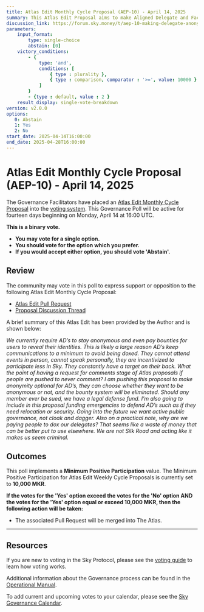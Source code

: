 ```yaml
---
title: Atlas Edit Monthly Cycle Proposal (AEP-10) - April 14, 2025
summary: This Atlas Edit Proposal aims to make Aligned Delegate and Facilitator anonymity optional.
discussion_link: https://forum.sky.money/t/aep-10-making-delegate-anonymity-optional/26205
parameters:
    input_format:
        type: single-choice
        abstain: [0]
    victory_conditions:
        - {
            type: 'and',
            conditions: [
                { type : plurality },
                { type : comparison, comparator : '>=', value: 10000 }
            ]
        }
        - {type : default, value : 2 }
    result_display: single-vote-breakdown
version: v2.0.0
options:
   0: Abstain
   1: Yes
   2: No
start_date: 2025-04-14T16:00:00
end_date: 2025-04-28T16:00:00
---
```

# Atlas Edit Monthly Cycle Proposal (AEP-10) - April 14, 2025

The Governance Facilitators have placed an [Atlas Edit Monthly Cycle Proposal](https://sky-atlas.powerhouse.io/A.1.11.2_Atlas_Edit_Monthly_Cycle/430185a5-fa5d-4664-89cf-21c9e6cfc109%7C0db3326e) into the [voting system](https://vote.makerdao.com/polling). This Governance Poll will be active for fourteen days beginning on Monday, April 14 at 16:00 UTC.

**This is a binary vote.**

- **You may vote for a single option.**
- **You should vote for the option which you prefer.**
- **If you would accept either option, you should vote 'Abstain'.**

## Review

The community may vote in this poll to express support or opposition to the following Atlas Edit Monthly Cycle Proposal:

- [Atlas Edit Pull Request](https://github.com/makerdao/next-gen-atlas/pull/81)
- [Proposal Discussion Thread](https://forum.sky.money/t/aep-10-making-delegate-anonymity-optional/26205)

A brief summary of this Atlas Edit has been provided by the Author and is shown below:

*We currently require AD’s to stay anonymous and even pay bounties for users to reveal their identities. This is likely a large reason AD’s keep communications to a minimum to avoid being doxed. They cannot attend events in person, cannot speak personally, they are incentivized to participate less in Sky. They constantly have a target on their back. What the point of having a request for comments stage of Atlas proposals if people are pushed to never comment? I am pushing this proposal to make anonymity optional for AD’s, they can choose whether they want to be anonymous or not, and the bounty system will be eliminated. Should any member ever be sued, we have a legal defense fund. I’m also going to include in this proposal funding emergencies to defend AD’s such as if they need relocation or security. Going into the future we want active public governance, not cloak and dagger. Also on a practical note, why are we paying people to dox our delegates? That seems like a waste of money that can be better put to use elsewhere. We are not Silk Road and acting like it makes us seem criminal.*

## Outcomes

This poll implements a **Minimum Positive Participation** value. The Minimum Positive Participation for Atlas Edit Weekly Cycle Proposals is currently set to **10,000 MKR**.

**If the votes for the 'Yes' option exceed the votes for the 'No' option AND the votes for the 'Yes' option equal or exceed 10,000 MKR, then the following action will be taken:**

- The associated Pull Request will be merged into The Atlas.

---

## Resources

If you are new to voting in the Sky Protocol, please see the [voting guide](https://manual.makerdao.com/governance/voting-in-makerdao/on-chain-governance) to learn how voting works.

Additional information about the Governance process can be found in the [Operational Manual](https://manual.makerdao.com).

To add current and upcoming votes to your calendar, please see the [Sky Governance Calendar](https://manual.makerdao.com/makerdao/calendars/governance-calendar).
